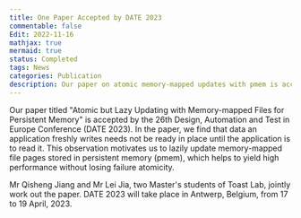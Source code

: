 ```yaml
---
title: One Paper Accepted by DATE 2023
commentable: false
Edit: 2022-11-16
mathjax: true
mermaid: true
status: Completed
tags: News
categories: Publication
description: Our paper on atomic memory-mapped updates with pmem is accepted by DATE 2023.
---
```


<p>Our paper titled "Atomic but Lazy Updating with Memory-mapped Files for Persistent Memory" is accepted by <a href="https://www.date-conference.com/" style="text-decoration: none;" target="_blank">the 26th Design, Automation and Test in Europe Conference (DATE 2023)</a>. In the paper, we find that data an application freshly writes needs not be ready in place until the application is to read it. This observation motivates us to lazily update memory-mapped file pages stored in persistent memory (pmem), which helps to yield high performance without losing failure atomicity.</p>


<p>Mr Qisheng Jiang and Mr Lei Jia, two Master's students of Toast Lab, jointly work out the paper. DATE 2023 will take place in Antwerp, Belgium, from 17 to 19 April, 2023.</p>

